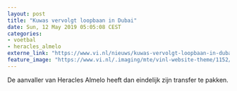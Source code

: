 ```yaml
---
layout: post
title: "Kuwas vervolgt loopbaan in Dubai"
date: Sun, 12 May 2019 05:05:08 CEST
categories: 
- voetbal 
- heracles_almelo 
externe_link: "https://www.vi.nl/nieuws/kuwas-vervolgt-loopbaan-in-dubai-?utm_source=vi_rss&utm_medium=rss&utm_campaign=rss_team"
feature_image: "https://www.vi.nl/.imaging/mte/vinl-website-theme/1152/dam/articles/2019/05/12/cl-14234784.jpg/jcr:content/cl-14234784.jpg"
---
```


De aanvaller van Heracles Almelo heeft dan eindelijk zijn transfer te pakken.
